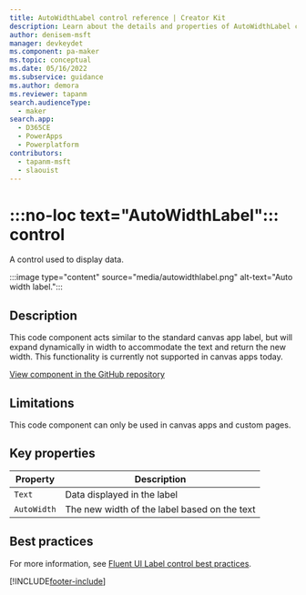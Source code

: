```yaml
---
title: AutoWidthLabel control reference | Creator Kit
description: Learn about the details and properties of AutoWidthLabel control in the Creator Kit.
author: denisem-msft
manager: devkeydet
ms.component: pa-maker
ms.topic: conceptual
ms.date: 05/16/2022
ms.subservice: guidance
ms.author: demora
ms.reviewer: tapanm
search.audienceType: 
  - maker
search.app: 
  - D365CE
  - PowerApps
  - Powerplatform
contributors:
  - tapanm-msft
  - slaouist
---
```


# :::no-loc text="AutoWidthLabel"::: control

A control used to display data.

:::image type="content" source="media/autowidthlabel.png" alt-text="Auto width label.":::

## Description

This code component acts similar to the standard canvas app label, but will expand dynamically in width to accommodate the text and return the new width. This functionality is currently not supported in canvas apps today.

[View component in the GitHub repository](https://github.com/microsoft/powercat-creator-kit/tree/main/CreatorKitCore/SolutionPackage/Controls/cat_PowerCAT.AutoWidthLabel)

## Limitations

This code component can only be used in canvas apps and custom pages.

## Key properties

| Property | Description |
| -------- | ----------- |
| `Text` | Data displayed in the label |
| `AutoWidth` | The new width of the label based on the text |

## Best practices

For more information, see [Fluent UI Label control best practices](https://developer.microsoft.com/en-us/fluentui#/controls/web/label).

[!INCLUDE[footer-include](../../includes/footer-banner.md)]